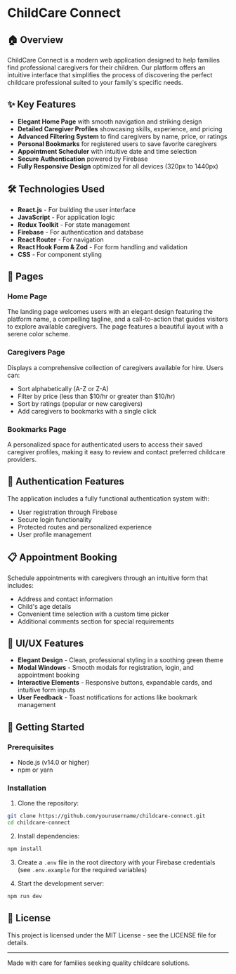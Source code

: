 # ChildCare Connect

## 🏠 Overview

ChildCare Connect is a modern web application designed to help families find professional caregivers for their children. Our platform offers an intuitive interface that simplifies the process of discovering the perfect childcare professional suited to your family's specific needs.

## ✨ Key Features

- **Elegant Home Page** with smooth navigation and striking design
- **Detailed Caregiver Profiles** showcasing skills, experience, and pricing
- **Advanced Filtering System** to find caregivers by name, price, or ratings
- **Personal Bookmarks** for registered users to save favorite caregivers
- **Appointment Scheduler** with intuitive date and time selection
- **Secure Authentication** powered by Firebase
- **Fully Responsive Design** optimized for all devices (320px to 1440px)

## 🛠️ Technologies Used

- **React.js** - For building the user interface
- **JavaScript** - For application logic
- **Redux Toolkit** - For state management
- **Firebase** - For authentication and database
- **React Router** - For navigation
- **React Hook Form & Zod** - For form handling and validation
- **CSS** - For component styling

## 📱 Pages

### Home Page

The landing page welcomes users with an elegant design featuring the platform name, a compelling tagline, and a call-to-action that guides visitors to explore available caregivers. The page features a beautiful layout with a serene color scheme.

### Caregivers Page

Displays a comprehensive collection of caregivers available for hire. Users can:

- Sort alphabetically (A-Z or Z-A)
- Filter by price (less than $10/hr or greater than $10/hr)
- Sort by ratings (popular or new caregivers)
- Add caregivers to bookmarks with a single click

### Bookmarks Page

A personalized space for authenticated users to access their saved caregiver profiles, making it easy to review and contact preferred childcare providers.

## 🔐 Authentication Features

The application includes a fully functional authentication system with:

- User registration through Firebase
- Secure login functionality
- Protected routes and personalized experience
- User profile management

## 📋 Appointment Booking

Schedule appointments with caregivers through an intuitive form that includes:

- Address and contact information
- Child's age details
- Convenient time selection with a custom time picker
- Additional comments section for special requirements

## 🎨 UI/UX Features

- **Elegant Design** - Clean, professional styling in a soothing green theme
- **Modal Windows** - Smooth modals for registration, login, and appointment booking
- **Interactive Elements** - Responsive buttons, expandable cards, and intuitive form inputs
- **User Feedback** - Toast notifications for actions like bookmark management

## 🚀 Getting Started

### Prerequisites

- Node.js (v14.0 or higher)
- npm or yarn

### Installation

1. Clone the repository:

```bash
git clone https://github.com/yourusername/childcare-connect.git
cd childcare-connect
```

2. Install dependencies:

```bash
npm install
```

3. Create a `.env` file in the root directory with your Firebase credentials (see `.env.example` for the required variables)

4. Start the development server:

```bash
npm run dev
```

## 📜 License

This project is licensed under the MIT License - see the LICENSE file for details.

---

Made with care for families seeking quality childcare solutions.
